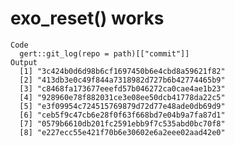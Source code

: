 # exo_reset() works

    Code
      gert::git_log(repo = path)[["commit"]]
    Output
      [1] "3c424b0d6d98b6cf1697450b6e4cbd8a59621f82"
      [2] "413db3e0c49f844a7318982d727b6b42774465b9"
      [3] "c8468fa173677eeefd57b046272ca0cae4ae1b23"
      [4] "928960e78f882031ce3e08ee50dcb41778da22c5"
      [5] "e3f09954c724515769879d72d77e48ade0db69d9"
      [6] "ceb5f9c47cb6e28f0f63f668bd7e04b9a7fa87d1"
      [7] "0579b6610db201fc2591ebb9f7c535abd0bc70f8"
      [8] "e227ecc55e421f70b6e30602e6a2eee02aad42e0"

